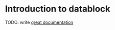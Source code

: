 # Introduction to datablock

TODO: write [great documentation](http://jacobian.org/writing/great-documentation/what-to-write/)
